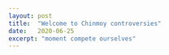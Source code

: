 ```yaml
---
layout: post
title:  "Welcome to Chinmoy controversies"
date:   2020-06-25
excerpt: "moment compete ourselves"
---
```

